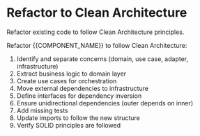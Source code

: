 # Refactor to Clean Architecture

Refactor existing code to follow Clean Architecture principles.

Refactor {{COMPONENT_NAME}} to follow Clean Architecture:
1. Identify and separate concerns (domain, use case, adapter, infrastructure)
2. Extract business logic to domain layer
3. Create use cases for orchestration
4. Move external dependencies to infrastructure
5. Define interfaces for dependency inversion
6. Ensure unidirectional dependencies (outer depends on inner)
7. Add missing tests
8. Update imports to follow the new structure
9. Verify SOLID principles are followed